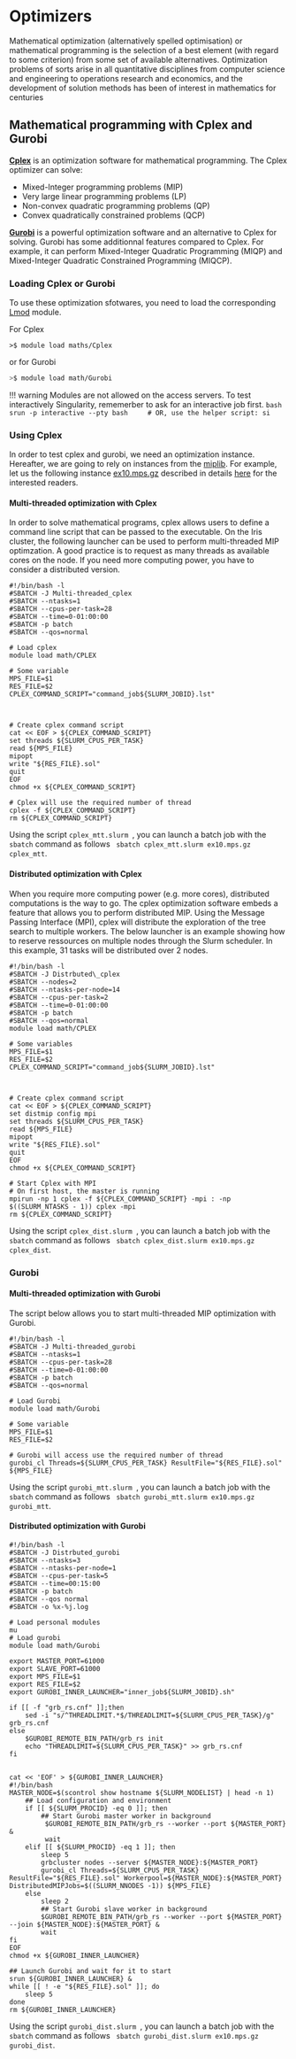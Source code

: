 # Optimizers


Mathematical optimization (alternatively spelled optimisation) or mathematical programming is the selection of a best element (with regard to some criterion) from some set of available alternatives. Optimization problems of sorts arise in all quantitative disciplines from computer science and engineering to operations research and economics, and the development of solution methods has been of interest in mathematics for centuries

## Mathematical programming with Cplex and Gurobi

[**Cplex**](https://www.ibm.com/analytics/cplex-optimizer) is an optimization software for mathematical programming.
The Cplex optimizer can solve:

* Mixed-Integer programming problems (MIP)
* Very large linear programming problems (LP)
* Non-convex quadratic programming problems (QP)
* Convex quadratically constrained problems (QCP)

[**Gurobi**](http://www.gurobi.com) is a powerful optimization software and an alternative to Cplex for solving. Gurobi has some additionnal features compared to Cplex. For example, it can perform Mixed-Integer Quadratic Programming (MIQP) and Mixed-Integer Quadratic Constrained Programming (MIQCP).

### Loading Cplex or Gurobi

To use these optimization sfotwares, you need to load the corresponding [Lmod](https://lmod.readthedocs.io/en/latest/) module.

For Cplex

```shell
>$ module load maths/Cplex
```

or for Gurobi

```bash
>$ module load math/Gurobi
``` 

!!! warning
    Modules are not allowed on the access servers. To test interactively Singularity, rememerber to ask for an interactive job first.
    ```bash
    srun -p interactive --pty bash     # OR, use the helper script: si
    ```


### Using Cplex 

In order to test cplex and gurobi, we need an optimization instance. Hereafter, we are going to rely on instances from the [miplib](http://miplib2017.zib.de). For example, let us the following instance [ex10.mps.gz](http://miplib2017.zib.de/WebData/instances/ex10.mps.gz) described in details [here](http://miplib2017.zib.de/instance_details_ex10.html) for the interested readers.



#### Multi-threaded optimization with Cplex

In order to solve mathematical programs, cplex allows users to define a command line script that can be passed to the executable. On the Iris cluster, the following launcher can be used to perform multi-threaded MIP optimzation. A good practice is to request as many threads as available cores on the node. If you need more computing power, you have to consider a distributed version.  

```slurm
#!/bin/bash -l
#SBATCH -J Multi-threaded_cplex
#SBATCH --ntasks=1
#SBATCH --cpus-per-task=28
#SBATCH --time=0-01:00:00
#SBATCH -p batch
#SBATCH --qos=normal

# Load cplex 
module load math/CPLEX

# Some variable
MPS_FILE=$1
RES_FILE=$2
CPLEX_COMMAND_SCRIPT="command_job${SLURM_JOBID}.lst"



# Create cplex command script
cat << EOF > ${CPLEX_COMMAND_SCRIPT}
set threads ${SLURM_CPUS_PER_TASK}
read ${MPS_FILE} 
mipopt
write "${RES_FILE}.sol" 
quit
EOF
chmod +x ${CPLEX_COMMAND_SCRIPT}

# Cplex will use the required number of thread
cplex -f ${CPLEX_COMMAND_SCRIPT}
rm ${CPLEX_COMMAND_SCRIPT}
```


Using the script ```cplex_mtt.slurm ```, you can launch a batch job with the ```sbatch``` command as follows ``` sbatch cplex_mtt.slurm ex10.mps.gz cplex_mtt```.




#### Distributed optimization with Cplex

When you require more computing power (e.g. more cores), distributed computations is the way to go. The cplex optimization software embeds a feature that allows you to perform distributed MIP. Using the Message Passing Interface (MPI), cplex will distribute the exploration of the tree search to multiple workers.
The below launcher is an example showing how to reserve ressources on multiple nodes through the Slurm scheduler. In this example, 31 tasks will be distributed over 2 nodes. 


```slurm
#!/bin/bash -l
#SBATCH -J Distrbuted\_cplex
#SBATCH --nodes=2
#SBATCH --ntasks-per-node=14
#SBATCH --cpus-per-task=2
#SBATCH --time=0-01:00:00
#SBATCH -p batch
#SBATCH --qos=normal
module load math/CPLEX

# Some variables
MPS_FILE=$1
RES_FILE=$2
CPLEX_COMMAND_SCRIPT="command_job${SLURM_JOBID}.lst"



# Create cplex command script
cat << EOF > ${CPLEX_COMMAND_SCRIPT}
set distmip config mpi
set threads ${SLURM_CPUS_PER_TASK}
read ${MPS_FILE} 
mipopt
write "${RES_FILE}.sol" 
quit
EOF
chmod +x ${CPLEX_COMMAND_SCRIPT}

# Start Cplex with MPI
# On first host, the master is running 
mpirun -np 1 cplex -f ${CPLEX_COMMAND_SCRIPT} -mpi : -np $((SLURM_NTASKS - 1)) cplex -mpi
rm ${CPLEX_COMMAND_SCRIPT}
```

Using the script ```cplex_dist.slurm ```, you can launch a batch job with the ```sbatch``` command as follows ``` sbatch cplex_dist.slurm ex10.mps.gz cplex_dist```.

### Gurobi

#### Multi-threaded optimization with Gurobi

The script below allows you to start multi-threaded MIP optimization with Gurobi. 


```slurm
#!/bin/bash -l
#SBATCH -J Multi-threaded_gurobi
#SBATCH --ntasks=1
#SBATCH --cpus-per-task=28
#SBATCH --time=0-01:00:00
#SBATCH -p batch
#SBATCH --qos=normal

# Load Gurobi 
module load math/Gurobi

# Some variable
MPS_FILE=$1
RES_FILE=$2

# Gurobi will access use the required number of thread
gurobi_cl Threads=${SLURM_CPUS_PER_TASK} ResultFile="${RES_FILE}.sol" ${MPS_FILE}
```

Using the script ```gurobi_mtt.slurm ```, you can launch a batch job with the ```sbatch``` command as follows ``` sbatch gurobi_mtt.slurm ex10.mps.gz gurobi_mtt```.

#### Distributed optimization with Gurobi 



```slurm
#!/bin/bash -l
#SBATCH -J Distrbuted_gurobi
#SBATCH --ntasks=3
#SBATCH --ntasks-per-node=1
#SBATCH --cpus-per-task=5
#SBATCH --time=00:15:00
#SBATCH -p batch
#SBATCH --qos normal
#SBATCH -o %x-%j.log

# Load personal modules
mu
# Load gurobi
module load math/Gurobi

export MASTER_PORT=61000
export SLAVE_PORT=61000
export MPS_FILE=$1
export RES_FILE=$2
export GUROBI_INNER_LAUNCHER="inner_job${SLURM_JOBID}.sh"

if [[ -f "grb_rs.cnf" ]];then
    sed -i "s/^THREADLIMIT.*$/THREADLIMIT=${SLURM_CPUS_PER_TASK}/g" grb_rs.cnf
else
    $GUROBI_REMOTE_BIN_PATH/grb_rs init
    echo "THREADLIMIT=${SLURM_CPUS_PER_TASK}" >> grb_rs.cnf
fi


cat << 'EOF' > ${GUROBI_INNER_LAUNCHER}
#!/bin/bash
MASTER_NODE=$(scontrol show hostname ${SLURM_NODELIST} | head -n 1)
    ## Load configuration and environment
    if [[ ${SLURM_PROCID} -eq 0 ]]; then
        ## Start Gurobi master worker in background
         $GUROBI_REMOTE_BIN_PATH/grb_rs --worker --port ${MASTER_PORT} &
         wait
    elif [[ ${SLURM_PROCID} -eq 1 ]]; then
        sleep 5
        grbcluster nodes --server ${MASTER_NODE}:${MASTER_PORT} 
        gurobi_cl Threads=${SLURM_CPUS_PER_TASK} ResultFile="${RES_FILE}.sol" Workerpool=${MASTER_NODE}:${MASTER_PORT} DistributedMIPJobs=$((SLURM_NNODES -1)) ${MPS_FILE}
    else
        sleep 2
        ## Start Gurobi slave worker in background
        $GUROBI_REMOTE_BIN_PATH/grb_rs --worker --port ${MASTER_PORT} --join ${MASTER_NODE}:${MASTER_PORT} &
        wait
fi
EOF
chmod +x ${GUROBI_INNER_LAUNCHER}

## Launch Gurobi and wait for it to start
srun ${GUROBI_INNER_LAUNCHER} &
while [[ ! -e "${RES_FILE}.sol" ]]; do
    sleep 5
done
rm ${GUROBI_INNER_LAUNCHER}
```


Using the script ```gurobi_dist.slurm ```, you can launch a batch job with the ```sbatch``` command as follows ``` sbatch gurobi_dist.slurm ex10.mps.gz gurobi_dist```.
